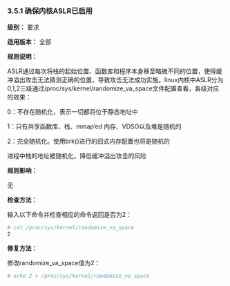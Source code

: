 ### 3.5.1 确保内核ASLR已启用

**级别：** 要求

**适用版本：** 全部

**规则说明：** 

ASLR通过每次将栈的起始位置、函数库和程序本身移至略微不同的位置，使得缓冲溢出攻击无法猜测正确的位置，导致攻击无法成功实施。linux内核中ASLR分为0,1,2三级通过/proc/sys/kernel/randomize_va_space文件配置查看，各级对应的效果：

0：不存在随机化，表示一切都将位于静态地址中

1：只有共享函数库、栈、mmap’ed 内存、VDSO以及堆是随机的

2：完全随机化。使用brk()进行的旧式内存配置也将是随机的

进程中栈的地址被随机化，降低缓冲溢出攻击的风险

**规则影响：**

无

**检查方法：**

输入以下命令并检查相应的命令返回是否为2：

```bash
# cat /proc/sys/kernel/randomize_va_space
2
```

**修复方法：**

修改randomize_va_space值为2：

```bash
# echo 2 > /proc/sys/kernel/randomize_va_space
```
